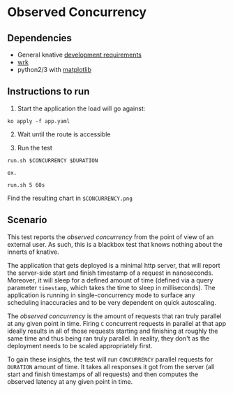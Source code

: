 # Observed Concurrency

## Dependencies

- General knative [development requirements](https://github.com/knative/serving/blob/master/DEVELOPMENT.md#requirements)
- [wrk](https://github.com/wg/wrk)
- python2/3 with [matplotlib](https://matplotlib.org/)

## Instructions to run

1. Start the application the load will go against:

```
ko apply -f app.yaml
```

2. Wait until the route is accessible

3. Run the test

```
run.sh $CONCURRENCY $DURATION

ex.

run.sh 5 60s
```

Find the resulting chart in `$CONCURRENCY.png`

## Scenario

This test reports the *observed concurrency* from the point of view of an external user. As such, this is a blackbox test that knows nothing about the innerts of knative.

The application that gets deployed is a minimal http server, that will report the server-side start and finish timestamp of a request in nanoseconds. Moreover, it will sleep for a defined amount of time (defined via a query parameter `timestamp`, which takes the time to sleep in milliseconds). The application is running in single-concurrency mode to surface any scheduling inaccuracies and to be very dependent on quick autoscaling.

The *observed concurrency* is the amount of requests that ran truly parallel at any given point in time. Firing `C` concurrent requests in parallel at that app ideally results in all of those requests starting and finishing at roughly the same time and thus being ran truly parallel. In reality, they don't as the deployment needs to be scaled appropriately first.

To gain these insights, the test will run `CONCURRENCY` parallel requests for `DURATION` amount of time. It takes all responses it got from the server (all start and finish timestamps of all requests) and then computes the observed latency at any given point in time.